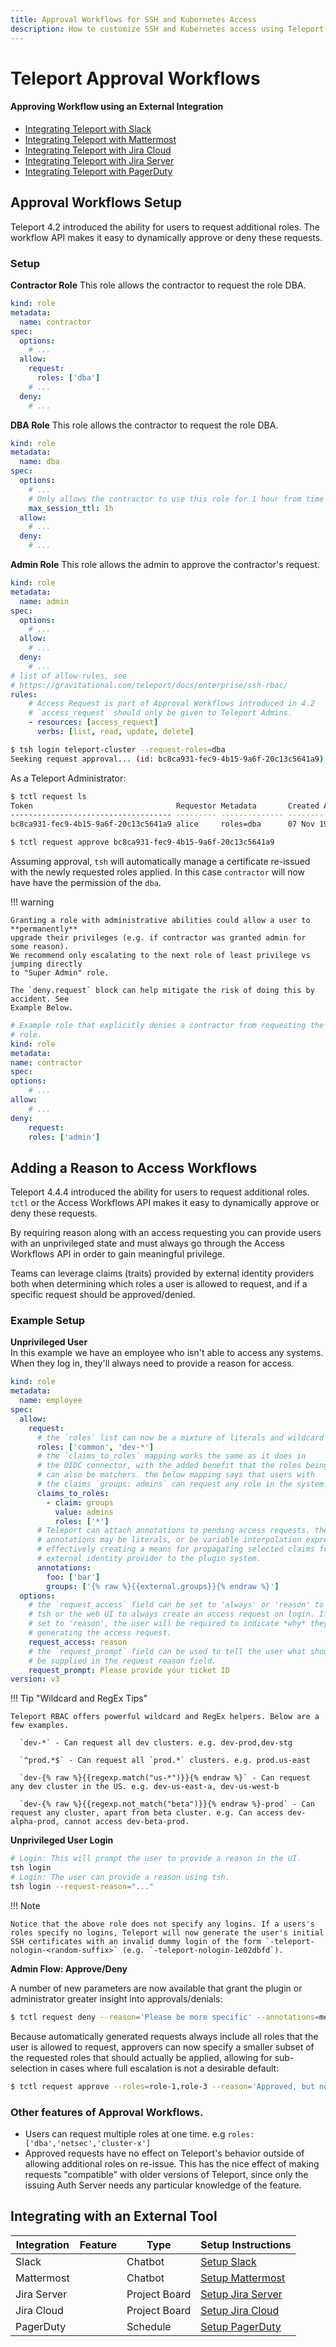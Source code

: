```yaml
---
title: Approval Workflows for SSH and Kubernetes Access
description: How to customize SSH and Kubernetes access using Teleport.
---
```


# Teleport Approval Workflows

#### Approving Workflow using an External Integration
- [Integrating Teleport with Slack](ssh-approval-slack.md)
- [Integrating Teleport with Mattermost](ssh-approval-mattermost.md)
- [Integrating Teleport with Jira Cloud](ssh-approval-jira-cloud.md)
- [Integrating Teleport with Jira Server](ssh-approval-jira-server.md)
- [Integrating Teleport with PagerDuty](ssh-approval-pagerduty.md)


## Approval Workflows Setup

Teleport 4.2 introduced the ability for users to request additional roles. The
workflow API makes it easy to dynamically approve or deny these requests.

### Setup

**Contractor Role**
This role allows the contractor to request the role DBA.

```yaml
kind: role
metadata:
  name: contractor
spec:
  options:
    # ...
  allow:
    request:
      roles: ['dba']
    # ...
  deny:
    # ...
```

**DBA Role**
This role allows the contractor to request the role DBA.

```yaml
kind: role
metadata:
  name: dba
spec:
  options:
    # ...
    # Only allows the contractor to use this role for 1 hour from time of request.
    max_session_ttl: 1h
  allow:
    # ...
  deny:
    # ...
```

**Admin Role**
This role allows the admin to approve the contractor's request.
```yaml
kind: role
metadata:
  name: admin
spec:
  options:
    # ...
  allow:
    # ...
  deny:
    # ...
# list of allow-rules, see
# https://gravitational.com/teleport/docs/enterprise/ssh-rbac/
rules:
    # Access Request is part of Approval Workflows introduced in 4.2
    # `access_request` should only be given to Teleport Admins.
    - resources: [access_request]
      verbs: [list, read, update, delete]
```


```bash
$ tsh login teleport-cluster --request-roles=dba
Seeking request approval... (id: bc8ca931-fec9-4b15-9a6f-20c13c5641a9)
```

As a Teleport Administrator:


```bash
$ tctl request ls
Token                                Requestor Metadata       Created At (UTC)    Status
------------------------------------ --------- -------------- ------------------- -------
bc8ca931-fec9-4b15-9a6f-20c13c5641a9 alice     roles=dba      07 Nov 19 19:38 UTC PENDING
```

```bash
$ tctl request approve bc8ca931-fec9-4b15-9a6f-20c13c5641a9
```

Assuming approval, `tsh` will automatically manage a certificate re-issued with
the newly requested roles applied. In this case `contractor` will now have have
the permission of the `dba`.

!!! warning

    Granting a role with administrative abilities could allow a user to **permanently**
    upgrade their privileges (e.g. if contractor was granted admin for some reason).
    We recommend only escalating to the next role of least privilege vs jumping directly
    to "Super Admin" role.

    The `deny.request` block can help mitigate the risk of doing this by accident. See
    Example Below.


```yaml
# Example role that explicitly denies a contractor from requesting the admin
# role.
kind: role
metadata:
name: contractor
spec:
options:
    # ...
allow:
    # ...
deny:
    request:
    roles: ['admin']
```

## Adding a Reason to Access Workflows

Teleport 4.4.4 introduced the ability for users to request additional roles. `tctl`
or the Access Workflows API makes it easy to dynamically approve or deny these requests.

By requiring reason along with an access requesting you can provide users with an
unprivileged state and must always go through the Access Workflows API  in order to
gain meaningful privilege.

Teams can leverage claims (traits) provided by external identity providers both when
determining which roles a user is allowed to request, and if a specific request
should be approved/denied.

### Example Setup

**Unprivileged User**<br>
In this example we have an employee who isn't able to access any systems. When they
log in, they'll always need to provide a reason for access.

```yaml
kind: role
metadata:
  name: employee
spec:
  allow:
    request:
      # the `roles` list can now be a mixture of literals and wildcard matchers
      roles: ['common', 'dev-*']
      # the `claims_to_roles` mapping works the same as it does in
      # the OIDC connector, with the added benefit that the roles being mapped to
      # can also be matchers. the below mapping says that users with
      # the claims `groups: admins` can request any role in the system.
      claims_to_roles:
        - claim: groups
          value: admins
          roles: ['*']
      # Teleport can attach annotations to pending access requests. these
      # annotations may be literals, or be variable interpolation expressions,
      # effectively creating a means for propagating selected claims from an
      # external identity provider to the plugin system.
      annotations:
        foo: ['bar']
        groups: ['{% raw %}{{external.groups}}{% endraw %}']
  options:
    # the `request_access` field can be set to 'always' or 'reason' to tell
    # tsh or the web UI to always create an access request on login. If it is
    # set to 'reason', the user will be required to indicate *why* they are
    # generating the access request.
    request_access: reason
    # the `request_prompt` field can be used to tell the user what should
    # be supplied in the request reason field.
    request_prompt: Please provide your ticket ID
version: v3
```

!!! Tip "Wildcard and RegEx Tips"

    Teleport RBAC offers powerful wildcard and RegEx helpers. Below are a few examples.

      `dev-*` - Can request all dev clusters. e.g. dev-prod,dev-stg

      `^prod.*$` - Can request all `prod.*` clusters. e.g. prod.us-east

      `dev-{% raw %}{{regexp.match("us-*")}}{% endraw %}` - Can request any dev cluster in the US. e.g. dev-us-east-a, dev-us-west-b

      `dev-{% raw %}{{regexp.not_match("beta")}}{% endraw %}-prod` - Can request any cluster, apart from beta cluster. e.g. Can access dev-alpha-prod, cannot access dev-beta-prod.


**Unprivileged User Login**<br>

```bash
# Login: This will prompt the user to provide a reason in the UI.
tsh login
# Login: The user can provide a reason using tsh.
tsh login --request-reason="..."
```

!!! Note

    Notice that the above role does not specify any logins. If a users's roles specify no logins, Teleport will now generate the user's initial SSH certificates with an invalid dummy login of the form `-teleport-nologin-<random-suffix>` (e.g. `-teleport-nologin-1e02dbfd`).

**Admin Flow: Approve/Deny**<br>

A number of new parameters are now available that grant the plugin or administrator greater insight into approvals/denials:

```bash
$ tctl request deny --reason='Please be more specific' --annotations=method=cli,unix-user=${USER} 28a3fb86-0230-439d-ad88-11cfcb213193
```

Because automatically generated requests always include all roles that the user is allowed to request, approvers can now specify a smaller subset of the requested roles that should actually be applied, allowing for sub-selection in cases where full escalation is not a desirable default:

```bash
$ tctl request approve --roles=role-1,role-3 --reason='Approved, but not role-2 right now' 28a3fb86-0230-439d-ad88-11cfcb213193
```

### Other features of Approval Workflows.

 - Users can request multiple roles at one time. e.g `roles: ['dba','netsec','cluster-x']`
 - Approved requests have no effect on Teleport's behavior outside of allowing additional
   roles on re-issue. This has the nice effect of making requests "compatible" with
   older versions of Teleport, since only the issuing Auth Server needs any particular
   knowledge of the feature.

## Integrating with an External Tool

| Integration | Feature | Type          | Setup Instructions |
|-------------|---------|---------------|--------------------|
| Slack       |         | Chatbot       | [Setup Slack](ssh-approval-slack.md) |
| Mattermost  |         | Chatbot       | [Setup Mattermost](ssh-approval-mattermost.md) |
| Jira Server |         | Project Board | [Setup Jira Server](ssh-approval-jira-server.md) |
| Jira Cloud  |         | Project Board | [Setup Jira Cloud](ssh-approval-jira-cloud.md) |
| PagerDuty   |         | Schedule      | [Setup PagerDuty](ssh-approval-pagerduty.md) |

